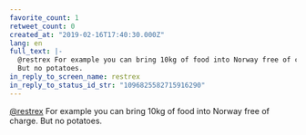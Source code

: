 ```yaml
---
favorite_count: 1
retweet_count: 0
created_at: "2019-02-16T17:40:30.000Z"
lang: en
full_text: |-
  @restrex For example you can bring 10kg of food into Norway free of charge.
  But no potatoes.
in_reply_to_screen_name: restrex
in_reply_to_status_id_str: "1096825582715916290"
---
```


[@restrex](https://twitter.com/restrex) For example you can bring 10kg of food
into Norway free of charge. But no potatoes.
